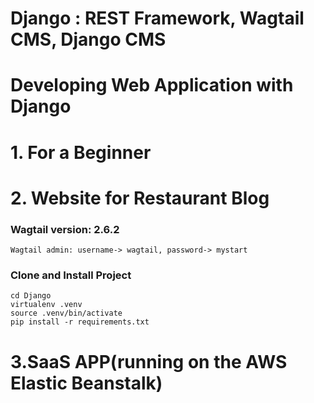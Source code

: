 # Django : REST Framework, Wagtail CMS, Django CMS
# Developing Web Application with Django
# 1. For a Beginner
# 2. Website for Restaurant Blog
   ### Wagtail version: 2.6.2
   ```
   Wagtail admin: username-> wagtail, password-> mystart
   ```
 
 ### Clone and Install Project
```
cd Django
virtualenv .venv
source .venv/bin/activate
pip install -r requirements.txt
```
# 3.SaaS APP(running on the AWS Elastic Beanstalk)
